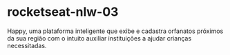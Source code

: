 # rocketseat-nlw-03
Happy, uma plataforma inteligente que exibe e cadastra orfanatos próximos da sua região com o intuito auxiliar instituições a ajudar crianças necessitadas.
